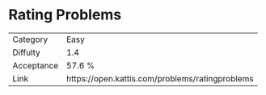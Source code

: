 # Rating Problems

<table>
    <tr>
        <td>Category</td>
        <td>Easy</td>
    </tr>
    <tr>
        <td>Diffulty</td>
        <td>1.4</td>
    </tr>
    <tr>
        <td>Acceptance</td>
        <td>57.6 %</td>
    </tr>
    <tr>
        <td>Link</td>
        <td>https://open.kattis.com/problems/ratingproblems</td>
    </tr>
</table>